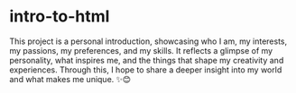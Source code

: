 # intro-to-html

This project is a personal introduction, showcasing who I am, my interests, my passions, my preferences, and my skills. It reflects a glimpse of my personality, what inspires me, and the things that shape my creativity and experiences. Through this, I hope to share a deeper insight into my world and what makes me unique. ✨😊